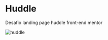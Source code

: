 # Huddle

Desafio landing page huddle front-end mentor

![huddle](https://user-images.githubusercontent.com/69548720/98033054-ad7f6d80-1df3-11eb-911d-9988f519b0fd.png)

